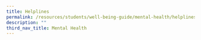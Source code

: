 ```yaml
---
title: Helplines
permalink: /resources/students/well-being-guide/mental-health/helplines/
description: ""
third_nav_title: Mental Health
---
```

